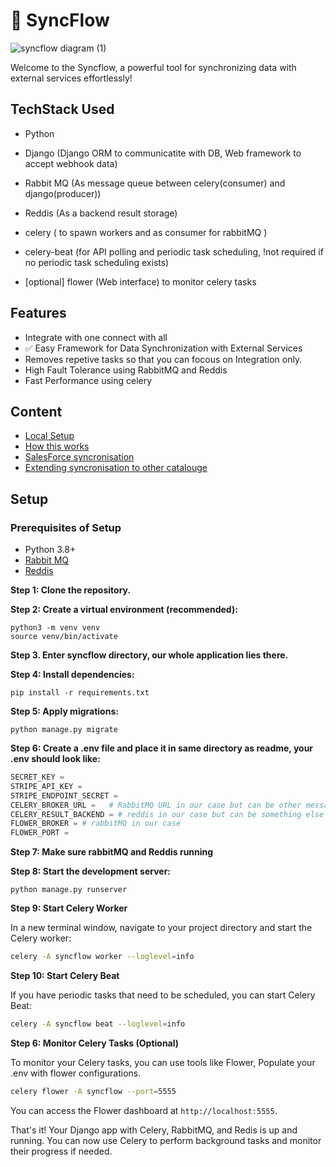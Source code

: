 # 🚀 SyncFlow
![syncflow diagram (1)](https://github.com/melencholicmice/Reverberance2022/assets/109169835/7a053298-5ff8-476b-ac90-f8b1880abb20)

Welcome to the Syncflow, a powerful tool for synchronizing data with external services effortlessly!

## TechStack Used
- Python
- Django (Django ORM to communicatite with DB, Web framework to accept webhook data)

- Rabbit MQ (As message queue between celery(consumer) and django(producer))
- Reddis (As a backend result storage)
- celery ( to spawn workers and as consumer for rabbitMQ )
- celery-beat (for API polling and periodic task scheduling, !not required if no periodic task scheduling exists)
- [optional] flower (Web interface) to monitor celery tasks

## Features
- Integrate with one connect with all
- ✅ Easy Framework for Data Synchronization with External Services
- Removes repetive tasks so that you can focous on Integration only.
- High Fault Tolerance using RabbitMQ and Reddis
- Fast Performance using celery

## Content

- [Local Setup](#local-setup)
- [How this works](./How-it-works.md)
- [SalesForce syncronisation](./salesforce-integration.md)
- [Extending syncronisation to other catalouge](./invoice-integgration.md)



## Setup

### Prerequisites of Setup
- Python 3.8+
- [Rabbit MQ](https://www.rabbitmq.com/download.html)
- [Reddis](https://redis.io/download)

**Step 1: Clone the repository.**

**Step 2: Create a virtual environment (recommended):**
   ```shell
   python3 -m venv venv
   source venv/bin/activate
   ```
**Step 3. Enter syncflow directory, our whole application lies there.**

**Step 4: Install dependencies:**
   ```shell
   pip install -r requirements.txt
   ```

**Step 5: Apply migrations:**
   ```shell
   python manage.py migrate
   ```

**Step 6: Create a .env file and place it in same directory as readme, your .env should look like:**
   ```python
SECRET_KEY =
STRIPE_API_KEY =
STRIPE_ENDPOINT_SECRET =
CELERY_BROKER_URL =   # RabbitMQ URL in our case but can be other message queues as well
CELERY_RESULT_BACKEND = # reddis in our case but can be something else
FLOWER_BROKER = # rabbitMQ in our case
FLOWER_PORT =
 ```

**Step 7: Make sure rabbitMQ and Reddis running**

**Step 8: Start the development server:**
   ```shell
   python manage.py runserver
   ```

**Step 9: Start Celery Worker**

In a new terminal window, navigate to your project directory and start the Celery worker:

```bash
celery -A syncflow worker --loglevel=info
```

**Step 10: Start Celery Beat**

If you have periodic tasks that need to be scheduled, you can start Celery Beat:

```bash
celery -A syncflow beat --loglevel=info
```

**Step 6: Monitor Celery Tasks (Optional)**

To monitor your Celery tasks, you can use tools like Flower, Populate your .env with flower configurations.
```bash
celery flower -A syncflow --port=5555
```

You can access the Flower dashboard at `http://localhost:5555`.

That's it! Your Django app with Celery, RabbitMQ, and Redis is up and running. You can now use Celery to perform background tasks and monitor their progress if needed.

